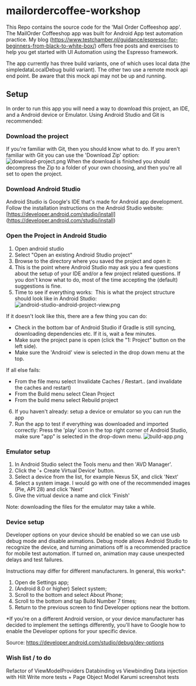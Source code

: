 # mailordercoffee-workshop

This Repo contains the source code for the 'Mail Order Coffeeshop app'.
The MailOrder Coffeeshop app was built for Android App test automation practice.
My blog (https://www.testchamber.nl/guidance/espresso-for-beginners-from-black-to-white-box/) offers free posts and exercises to help you get started with UI Automation using the Espresso framework.

The app currently has three build variants, one of which uses local data (the simpledataLocalDebug build variant). The other two use a remote mock api end point. Be aware that this mock api may not be up and running.

## Setup

In order to run this app you will need a way to download this project, an IDE, and a Android device or Emulator.
Using Android Studio and Git is recommended:

### Download the project

If you're familiar with Git, then you should know what to do.
If you aren't familiar with Git you can use the 'Download Zip' option:
![download-project.png](./readme-images/download-project.png)
When the download is finished you should decompress the Zip to a folder of your own choosing, and then you're all set to open the project.


### Download Android Studio

Android Studio is Google's IDE that's made for Android app development. 
 Follow the installation instructions on the Android Studio website: 
[https://developer.android.com/studio/install] (https://developer.android.com/studio/install)


### Open the Project in Android Studio

1.	Open android studio
2.	Select "Open an existing Android Studio project"
3.	Browse to the directory where you saved the project and open it:
4.	This is the point where Android Studio may ask you a few questions about the setup of your IDE and/or a few project related questions. If you don't know what to do, most of the time accepting the (default) suggestions is fine.
5.  Time to see if everything works:  This is what the project structure should look like in Android Studio: 
![android-studio-android-project-view.png](./readme-images/android-studio-android-project-view.png)

If it doesn't look like this, there are a few thing you can do:

- Check in the bottom bar of Android Studio if Gradle is still syncing, downloading dependencies etc. If it is, wait a few minutes.
- Make sure the project pane is open (click the "1: Project" button on the left side).
- Make sure the 'Android' view is selected in the drop down menu at the top.

If all else fails: 
- From the file menu select Invalidate Caches / Restart.. (and invalidate the caches and restart)
- From the Build menu select Clean Project
- From the build menu select Rebuild project

6.  If you haven't already: setup a device or emulator so you can run the app
7.  Run the app to test if everything was downloaded and imported correctly: Press the 'play' icon in the top right corner of Android Studio, make sure "app" is selected in the drop-down menu.
![build-app.png](./readme-images/build-app.png) 


### Emulator setup

1.	In Android Studio select the Tools menu and then 'AVD Manager'.  
2.	Click the '+ Create Virtual Device' button.
3.	Select a device from the list, for example Nexus 5X, and click 'Next'
4.	Select a system image. I would go with one of the recommended images (Pie, API 28) and click 'Next'
5.	Give the virtual device a name and click 'Finish'

Note: downloading the files for the emulator may take a while. 

### Device setup

Developer options on your device should be enabled so we can use usb debug mode and disable animations. Debug mode allows Android Studio to recognize the device, and turning animations off is a recommended practice for mobile test automation. If turned on, animation may cause unexpected delays and test failures.

Instructions may differ for different manufacturers. 
In general, this works*: 
1. Open de Settings app;
2. (Android 8.0 or higher) Select system;
3. Scroll to the bottom and select About Phone;
4. Scroll to the bottom and tap Build Number 7 times;
5. Return to the previous screen to find Developer options near the bottom.

*If you're on a different Android version, or your device manufacturer has decided to implement the settings differently, you'll have to Google how to enable the Developer options for your specific device.

Source: https://developer.android.com/studio/debug/dev-options


### Wish list / to do

Refactor of ViewModelProviders
Databinding vs Viewbinding
Data injection with Hilt
Write more tests + Page Object Model
Karumi screenshot tests
